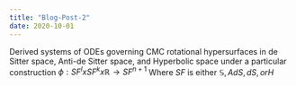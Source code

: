 ```yaml
---
title: "Blog-Post-2"
date: 2020-10-01
---
```


Derived systems of ODEs governing CMC rotational hypersurfaces in de Sitter space, Anti-de Sitter space, and Hyperbolic space under a particular construction $\phi: SF^l  x SF^k  x  \mathbb{R}\to SF^{n+1}$
Where $SF$ is either $\mathbb{S}, AdS, dS, or H$
